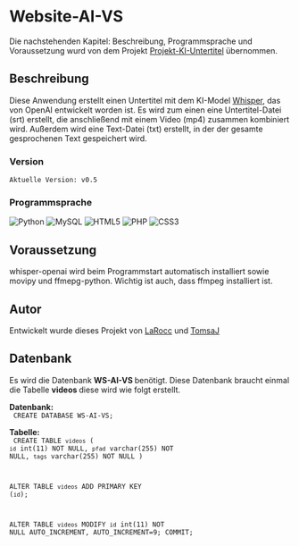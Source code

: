 # Website-AI-VS
Die nachstehenden Kapitel: Beschreibung, Programmsprache und Voraussetzung wurd von dem Projekt [Projekt-KI-Untertitel](https://github.com/TomsaJ/Projekt-KI-Untertitel) übernommen.

## Beschreibung
Diese Anwendung erstellt einen Untertitel mit dem KI-Model [Whisper](https://github.com/openai/whisper), das von OpenAI entwickelt worden ist. Es wird zum einen eine Untertitel-Datei (srt) erstellt,
die anschließend mit einem Video (mp4) zusammen kombiniert wird. Außerdem wird eine Text-Datei (txt) erstellt, in der der gesamte gesprochenen Text gespeichert wird.

### Version
    Aktuelle Version: v0.5

### Programmsprache
![Python](https://img.shields.io/badge/python-3670A0?style=for-the-badge&logo=python&logoColor=ffdd54)
![MySQL](https://img.shields.io/badge/mysql-4479A1.svg?style=for-the-badge&logo=mysql&logoColor=white)
![HTML5](https://img.shields.io/badge/html5-%23E34F26.svg?style=for-the-badge&logo=html5&logoColor=white)
![PHP](https://img.shields.io/badge/php-%23777BB4.svg?style=for-the-badge&logo=php&logoColor=white)
![CSS3](https://img.shields.io/badge/css3-%231572B6.svg?style=for-the-badge&logo=css3&logoColor=white)

## Voraussetzung
whisper-openai wird beim Programmstart automatisch installiert sowie movipy und ffmepg-python. Wichtig ist auch, dass ffmpeg installiert ist.

## Autor
Entwickelt wurde dieses Projekt von [LaRocc](https://www.github.com/LaRocc) und [TomsaJ](https://www.github.com/TomsaJ)

## Datenbank
Es wird die Datenbank <b>WS-AI-VS </b> benötigt. Diese Datenbank braucht einmal die Tabelle <b> videos </b> diese wird wie folgt erstellt.
<br>

<b> Datenbank: </b>
<br>
<code> CREATE DATABASE WS-AI-VS; </code>

<b>Tabelle:</b>
<br>
<code> CREATE TABLE `videos` (
`id` int(11) NOT NULL,
`pfad` varchar(255) NOT NULL,
`tags` varchar(255) NOT NULL
)

ALTER TABLE `videos`
ADD PRIMARY KEY (`id`);

ALTER TABLE `videos`
MODIFY `id` int(11) NOT NULL AUTO_INCREMENT, AUTO_INCREMENT=9;
COMMIT;
</code>


